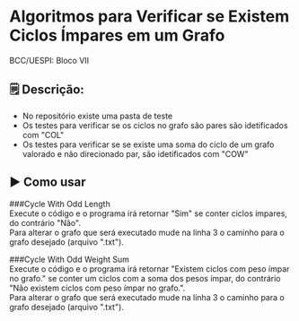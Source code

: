 # Algoritmos para Verificar se Existem Ciclos Ímpares em um Grafo
BCC/UESPI: Bloco VII

## 🗒️ Descrição:
- No repositório existe uma pasta de teste
- Os testes para verificar se os ciclos no grafo são pares são idetificados com "COL"
- Os testes para verificar se se existe uma soma do ciclo de um grafo valorado e não direcionado par, são idetificados com "COW"


## ▶️ Como usar

###Cycle With Odd Length <br>
Execute o código e o programa irá retornar "Sim" se conter ciclos ímpares, do contrário "Não". <br>
Para alterar o grafo que será executado mude na linha 3 o caminho para o grafo desejado (arquivo ".txt"). 

###Cycle With Odd Weight Sum <br>
Execute o código e o programa irá retornar "Existem ciclos com peso ímpar no grafo." se conter um ciclos com a soma dos pesos ímpar, do contrário "Não existem ciclos com peso ímpar no grafo.". <br>
Para alterar o grafo que será executado mude na linha 3 o caminho para o grafo desejado (arquivo ".txt").
